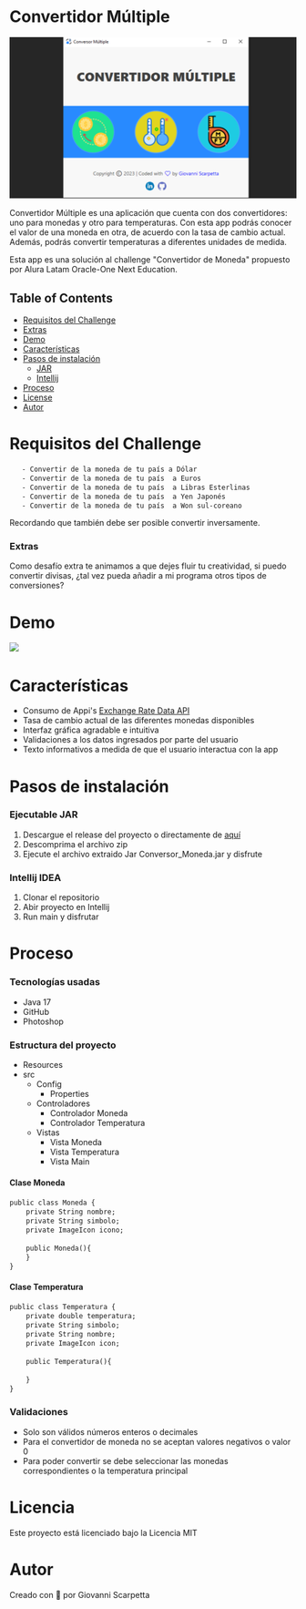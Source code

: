 # Convertidor Múltiple
![](https://github.com/GioScarp/convertidor_monedas/blob/main/convertidor_moneda/resources/Readme_Recursos/Conversor_Multiple.png)

Convertidor Múltiple es una aplicación que cuenta con dos convertidores: uno para monedas y otro para temperaturas. Con esta app podrás conocer el valor de una moneda en otra, de acuerdo con la tasa de cambio actual. Además, podrás convertir temperaturas a diferentes unidades de medida.

Esta app es una solución al challenge "Convertidor de Moneda" propuesto por Alura Latam Oracle-One Next Education. 

## Table of Contents

- [Requisitos del Challenge](#requisitos-del-challenge)
- [Extras](#extras)
- [Demo](#demo)
- [Características](#características)
- [Pasos de instalación](#pasos-de-instalación)
  - [JAR](#ejecutable-jar)
  - [Intellij](#intellij-idea)
- [Proceso](#proceso)
- [License](#licencia)
- [Autor](#autor)

# Requisitos del Challenge

       - Convertir de la moneda de tu país a Dólar
       - Convertir de la moneda de tu país  a Euros
       - Convertir de la moneda de tu país  a Libras Esterlinas
       - Convertir de la moneda de tu país  a Yen Japonés
       - Convertir de la moneda de tu país  a Won sul-coreano

Recordando que también debe ser posible convertir inversamente.
### Extras
Como desafío extra te animamos a que dejes fluir tu creatividad, si puedo convertir divisas, ¿tal vez pueda añadir a mi programa otros tipos de conversiones?
# Demo
![](https://github.com/GioScarp/convertidor_monedas/blob/main/convertidor_moneda/resources/Readme_Recursos/Convertidor_Multiple.gif)

# Características
* Consumo de Appi's [Exchange Rate Data API](https://apilayer.com/marketplace/exchangerates_data-api) 
* Tasa de cambio actual de las diferentes monedas disponibles
* Interfaz gráfica agradable e intuitiva
* Validaciones a los datos ingresados por parte del usuario
* Texto informativos a medida de que el usuario interactua con la app
# Pasos de instalación
### Ejecutable JAR
1. Descargue el release del proyecto o directamente de [aquí]()
2. Descomprima el archivo zip
3. Ejecute el archivo extraido Jar Conversor_Moneda.jar y disfrute
### Intellij IDEA
1. Clonar el repositorio
2. Abir proyecto en Intellij
3. Run main y disfrutar

# Proceso
### Tecnologías usadas
* Java 17
* GitHub
* Photoshop
### Estructura del proyecto
* Resources
* src
    * Config
        * Properties
    * Controladores
        * Controlador Moneda
        * Controlador Temperatura
    * Vistas
        * Vista Moneda
        * Vista Temperatura
        * Vista Main
#### Clase Moneda
    public class Moneda {
        private String nombre;
        private String simbolo;
        private ImageIcon icono;

        public Moneda(){
        }
    }
#### Clase Temperatura

    public class Temperatura {
        private double temperatura;
        private String simbolo;
        private String nombre;
        private ImageIcon icon;
    
        public Temperatura(){

        }
    }

### Validaciones
* Solo son válidos números enteros o decimales
* Para el convertidor de moneda no se aceptan valores negativos o valor 0
* Para poder convertir se debe seleccionar las monedas correspondientes o la temperatura principal
    
# Licencia
Este proyecto está licenciado bajo la Licencia MIT
# Autor
Creado con 💙 por Giovanni Scarpetta

